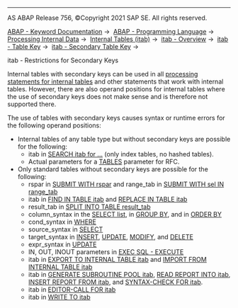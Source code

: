  

* * *

AS ABAP Release 756, ©Copyright 2021 SAP SE. All rights reserved.

[ABAP - Keyword Documentation](https://help.sap.com/doc/abapdocu_756_index_htm/7.56/en-US/abenabap.htm) →  [ABAP - Programming Language](https://help.sap.com/doc/abapdocu_756_index_htm/7.56/en-US/abenabap_reference.htm) →  [Processing Internal Data](https://help.sap.com/doc/abapdocu_756_index_htm/7.56/en-US/abenabap_data_working.htm) →  [Internal Tables (itab)](https://help.sap.com/doc/abapdocu_756_index_htm/7.56/en-US/abenitab.htm) →  [itab - Overview](https://help.sap.com/doc/abapdocu_756_index_htm/7.56/en-US/abenitab_oview.htm) →  [itab - Table Key](https://help.sap.com/doc/abapdocu_756_index_htm/7.56/en-US/abenitab_key.htm) →  [itab - Secondary Table Key](https://help.sap.com/doc/abapdocu_756_index_htm/7.56/en-US/abenitab_key_secondary.htm) → 

itab - Restrictions for Secondary Keys

Internal tables with secondary keys can be used in all [processing statements for internal tables](https://help.sap.com/doc/abapdocu_756_index_htm/7.56/en-US/abentable_processing_statements.htm) and other statements that work with internal tables. However, there are also operand positions for internal tables where the use of secondary keys does not make sense and is therefore not supported there.

The use of tables with secondary keys causes syntax or runtime errors for the following operand positions:

-   Internal tables of any table type but without secondary keys are possible for the following:
    -   itab in [SEARCH itab for ...](https://help.sap.com/doc/abapdocu_756_index_htm/7.56/en-US/abapsearch_itab.htm) (only index tables, no hashed tables).
    -   Actual parameters for a [TABLES](https://help.sap.com/doc/abapdocu_756_index_htm/7.56/en-US/abapcall_function_destination_para.htm) parameter for RFC.
-   Only standard tables without secondary keys are possible for the following:
    -   rspar in [SUBMIT WITH rspar](https://help.sap.com/doc/abapdocu_756_index_htm/7.56/en-US/abapsubmit_selscreen_parameters.htm) and range\_tab in [SUBMIT WITH sel IN range\_tab](https://help.sap.com/doc/abapdocu_756_index_htm/7.56/en-US/abapsubmit_selscreen_parameters.htm)
    -   itab in [FIND IN TABLE itab](https://help.sap.com/doc/abapdocu_756_index_htm/7.56/en-US/abapfind_itab.htm) and [REPLACE IN TABLE itab](https://help.sap.com/doc/abapdocu_756_index_htm/7.56/en-US/abapreplace_itab.htm)
    -   result\_tab in [SPLIT INTO TABLE result\_tab](https://help.sap.com/doc/abapdocu_756_index_htm/7.56/en-US/abapsplit.htm)
    -   column\_syntax in the [SELECT list](https://help.sap.com/doc/abapdocu_756_index_htm/7.56/en-US/abapselect_list.htm), in [GROUP BY](https://help.sap.com/doc/abapdocu_756_index_htm/7.56/en-US/abapgroupby_clause.htm), and in [ORDER BY](https://help.sap.com/doc/abapdocu_756_index_htm/7.56/en-US/abaporderby_clause.htm)
    -   cond\_syntax in [WHERE](https://help.sap.com/doc/abapdocu_756_index_htm/7.56/en-US/abenwhere_logexp_dynamic.htm)
    -   source\_syntax in [SELECT](https://help.sap.com/doc/abapdocu_756_index_htm/7.56/en-US/abapfrom_clause.htm)
    -   target\_syntax in [INSERT](https://help.sap.com/doc/abapdocu_756_index_htm/7.56/en-US/abapiumd_target.htm), [UPDATE](https://help.sap.com/doc/abapdocu_756_index_htm/7.56/en-US/abapiumd_target.htm), [MODIFY](https://help.sap.com/doc/abapdocu_756_index_htm/7.56/en-US/abapiumd_target.htm), and [DELETE](https://help.sap.com/doc/abapdocu_756_index_htm/7.56/en-US/abapiumd_target.htm)
    -   expr\_syntax in [UPDATE](https://help.sap.com/doc/abapdocu_756_index_htm/7.56/en-US/abapupdate_set_expression.htm)
    -   IN, OUT, INOUT parameters in [EXEC SQL - EXECUTE](https://help.sap.com/doc/abapdocu_756_index_htm/7.56/en-US/abapexec_procedure.htm)
    -   itab in [EXPORT TO INTERNAL TABLE itab](https://help.sap.com/doc/abapdocu_756_index_htm/7.56/en-US/abapexport_data_cluster_medium.htm) and [IMPORT FROM INTERNAL TABLE itab](https://help.sap.com/doc/abapdocu_756_index_htm/7.56/en-US/abapimport_medium.htm)
    -   itab in [GENERATE SUBROUTINE POOL itab](https://help.sap.com/doc/abapdocu_756_index_htm/7.56/en-US/abapgenerate_subroutine_pool.htm), [READ REPORT INTO itab](https://help.sap.com/doc/abapdocu_756_index_htm/7.56/en-US/abapread_report.htm), [INSERT REPORT FROM itab](https://help.sap.com/doc/abapdocu_756_index_htm/7.56/en-US/abapinsert_report.htm), and [SYNTAX-CHECK FOR itab](https://help.sap.com/doc/abapdocu_756_index_htm/7.56/en-US/abapsyntax-check_for_itab.htm).
    -   itab in [EDITOR-CALL FOR itab](https://help.sap.com/doc/abapdocu_756_index_htm/7.56/en-US/abapeditor-call_for_itab.htm)
    -   itab in [WRITE TO itab](https://help.sap.com/doc/abapdocu_756_index_htm/7.56/en-US/abapwrite_to_itab.htm)